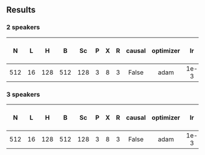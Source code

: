 ## Results
### 2 speakers
| N | L | H | B | Sc | P | X | R | causal | optimizer | lr | SI-SDRi [dB] | SDRi [dB] | PESQ |
| :---: | :---: | :---: | :---: | :---: | :---: | :---: | :---: | :---: | :---: | :---: | :---: | :---: | :---: |
| 512 | 16 | 128 | 512 | 128 | 3 | 8 | 3 | False | adam | 1e-3 | 15.6 |  | 3.29 |

### 3 speakers
| N | L | H | B | Sc | P | X | R | causal | optimizer | lr | SI-SDRi [dB] | SDRi [dB] | PESQ |
| :---: | :---: | :---: | :---: | :---: | :---: | :---: | :---: | :---: | :---: | :---: | :---: | :---: | :---: |
| 512 | 16 | 128 | 512 | 128 | 3 | 8 | 3 | False | adam | 1e-3 |  |  |  |